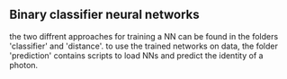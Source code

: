 ## Binary classifier neural networks

the two diffrent approaches for training a NN can be found in the folders 'classifier' and 'distance'.
to use the trained networks on data, the folder 'prediction' contains scripts to load NNs and predict the identity of a photon.
  
